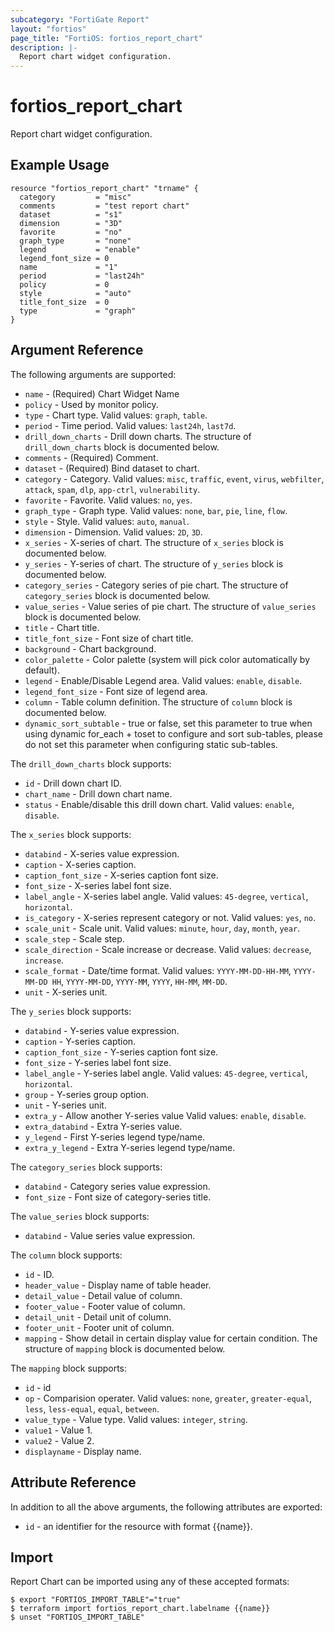 ```yaml
---
subcategory: "FortiGate Report"
layout: "fortios"
page_title: "FortiOS: fortios_report_chart"
description: |-
  Report chart widget configuration.
---
```


# fortios_report_chart
Report chart widget configuration.

## Example Usage

```hcl
resource "fortios_report_chart" "trname" {
  category         = "misc"
  comments         = "test report chart"
  dataset          = "s1"
  dimension        = "3D"
  favorite         = "no"
  graph_type       = "none"
  legend           = "enable"
  legend_font_size = 0
  name             = "1"
  period           = "last24h"
  policy           = 0
  style            = "auto"
  title_font_size  = 0
  type             = "graph"
}
```

## Argument Reference

The following arguments are supported:

* `name` - (Required) Chart Widget Name
* `policy` - Used by monitor policy.
* `type` - Chart type. Valid values: `graph`, `table`.
* `period` - Time period. Valid values: `last24h`, `last7d`.
* `drill_down_charts` - Drill down charts. The structure of `drill_down_charts` block is documented below.
* `comments` - (Required) Comment.
* `dataset` - (Required) Bind dataset to chart.
* `category` - Category. Valid values: `misc`, `traffic`, `event`, `virus`, `webfilter`, `attack`, `spam`, `dlp`, `app-ctrl`, `vulnerability`.
* `favorite` - Favorite. Valid values: `no`, `yes`.
* `graph_type` - Graph type. Valid values: `none`, `bar`, `pie`, `line`, `flow`.
* `style` - Style. Valid values: `auto`, `manual`.
* `dimension` - Dimension. Valid values: `2D`, `3D`.
* `x_series` - X-series of chart. The structure of `x_series` block is documented below.
* `y_series` - Y-series of chart. The structure of `y_series` block is documented below.
* `category_series` - Category series of pie chart. The structure of `category_series` block is documented below.
* `value_series` - Value series of pie chart. The structure of `value_series` block is documented below.
* `title` - Chart title.
* `title_font_size` - Font size of chart title.
* `background` - Chart background.
* `color_palette` - Color palette (system will pick color automatically by default).
* `legend` - Enable/Disable Legend area. Valid values: `enable`, `disable`.
* `legend_font_size` - Font size of legend area.
* `column` - Table column definition. The structure of `column` block is documented below.
* `dynamic_sort_subtable` - true or false, set this parameter to true when using dynamic for_each + toset to configure and sort sub-tables, please do not set this parameter when configuring static sub-tables.

The `drill_down_charts` block supports:

* `id` - Drill down chart ID.
* `chart_name` - Drill down chart name.
* `status` - Enable/disable this drill down chart. Valid values: `enable`, `disable`.

The `x_series` block supports:

* `databind` - X-series value expression.
* `caption` - X-series caption.
* `caption_font_size` - X-series caption font size.
* `font_size` - X-series label font size.
* `label_angle` - X-series label angle. Valid values: `45-degree`, `vertical`, `horizontal`.
* `is_category` - X-series represent category or not. Valid values: `yes`, `no`.
* `scale_unit` - Scale unit. Valid values: `minute`, `hour`, `day`, `month`, `year`.
* `scale_step` - Scale step.
* `scale_direction` - Scale increase or decrease. Valid values: `decrease`, `increase`.
* `scale_format` - Date/time format. Valid values: `YYYY-MM-DD-HH-MM`, `YYYY-MM-DD HH`, `YYYY-MM-DD`, `YYYY-MM`, `YYYY`, `HH-MM`, `MM-DD`.
* `unit` - X-series unit.

The `y_series` block supports:

* `databind` - Y-series value expression.
* `caption` - Y-series caption.
* `caption_font_size` - Y-series caption font size.
* `font_size` - Y-series label font size.
* `label_angle` - Y-series label angle. Valid values: `45-degree`, `vertical`, `horizontal`.
* `group` - Y-series group option.
* `unit` - Y-series unit.
* `extra_y` - Allow another Y-series value Valid values: `enable`, `disable`.
* `extra_databind` - Extra Y-series value.
* `y_legend` - First Y-series legend type/name.
* `extra_y_legend` - Extra Y-series legend type/name.

The `category_series` block supports:

* `databind` - Category series value expression.
* `font_size` - Font size of category-series title.

The `value_series` block supports:

* `databind` - Value series value expression.

The `column` block supports:

* `id` - ID.
* `header_value` - Display name of table header.
* `detail_value` - Detail value of column.
* `footer_value` - Footer value of column.
* `detail_unit` - Detail unit of column.
* `footer_unit` - Footer unit of column.
* `mapping` - Show detail in certain display value for certain condition. The structure of `mapping` block is documented below.

The `mapping` block supports:

* `id` - id
* `op` - Comparision operater. Valid values: `none`, `greater`, `greater-equal`, `less`, `less-equal`, `equal`, `between`.
* `value_type` - Value type. Valid values: `integer`, `string`.
* `value1` - Value 1.
* `value2` - Value 2.
* `displayname` - Display name.


## Attribute Reference

In addition to all the above arguments, the following attributes are exported:
* `id` - an identifier for the resource with format {{name}}.

## Import

Report Chart can be imported using any of these accepted formats:
```
$ export "FORTIOS_IMPORT_TABLE"="true"
$ terraform import fortios_report_chart.labelname {{name}}
$ unset "FORTIOS_IMPORT_TABLE"
```
